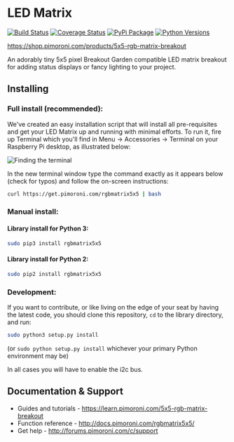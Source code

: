 # LED Matrix

[![Build Status](https://travis-ci.com/pimoroni/rgbmatrix5x5-python.svg?branch=master)](https://travis-ci.com/pimoroni/rgbmatrix5x5-python)
[![Coverage Status](https://coveralls.io/repos/github/pimoroni/rgbmatrix5x5-python/badge.svg?branch=master)](https://coveralls.io/github/pimoroni/rgbmatrix5x5-python?branch=master)
[![PyPi Package](https://img.shields.io/pypi/v/rgbmatrix5x5.svg)](https://pypi.python.org/pypi/rgbmatrix5x5)
[![Python Versions](https://img.shields.io/pypi/pyversions/rgbmatrix5x5.svg)](https://pypi.python.org/pypi/rgbmatrix5x5)

https://shop.pimoroni.com/products/5x5-rgb-matrix-breakout

An adorably tiny 5x5 pixel Breakout Garden compatible LED matrix breakout for adding status displays or fancy lighting to your project.

## Installing

### Full install (recommended):

We've created an easy installation script that will install all pre-requisites and get your LED Matrix
up and running with minimal efforts. To run it, fire up Terminal which you'll find in Menu -> Accessories -> Terminal
on your Raspberry Pi desktop, as illustrated below:

![Finding the terminal](http://get.pimoroni.com/resources/github-repo-terminal.png)

In the new terminal window type the command exactly as it appears below (check for typos) and follow the on-screen instructions:

```bash
curl https://get.pimoroni.com/rgbmatrix5x5 | bash
```

### Manual install:

#### Library install for Python 3:

```bash
sudo pip3 install rgbmatrix5x5
```

#### Library install for Python 2:

```bash
sudo pip2 install rgbmatrix5x5
```

### Development:

If you want to contribute, or like living on the edge of your seat by having the latest code, you should clone this repository, `cd` to the library directory, and run:

```bash
sudo python3 setup.py install
```
(or `sudo python setup.py install` whichever your primary Python environment may be)

In all cases you will have to enable the i2c bus.

## Documentation & Support

* Guides and tutorials - https://learn.pimoroni.com/5x5-rgb-matrix-breakout
* Function reference - http://docs.pimoroni.com/rgbmatrix5x5/
* Get help - http://forums.pimoroni.com/c/support
